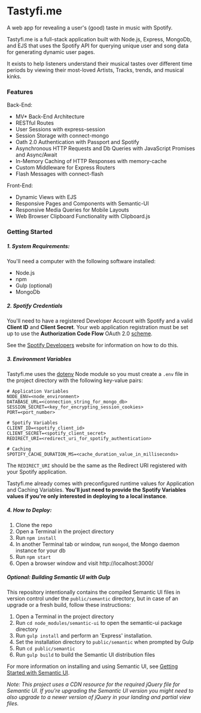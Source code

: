 # Tastyfi.me

A web app for revealing a user's (good) taste in music with Spotify.

Tastyfi.me is a full-stack application built with Node.js, Express, MongoDb, and EJS that uses the Spotify API for querying unique user and song data for generating dynamic user pages.

It exists to help listeners understand their musical tastes over different time periods by viewing their most-loved Artists, Tracks, trends, and musical kinks.

### Features

Back-End:
* MV* Back-End Architecture
* RESTful Routes
* User Sessions with express-session
* Session Storage with connect-mongo
* Oath 2.0 Authentication with Passport and Spotify
* Asynchronous HTTP Requests and Db Queries with JavaScript Promises and Async/Await
* In-Memory Caching of HTTP Responses with memory-cache
* Custom Middleware for Express Routers
* Flash Messages with connect-flash

Front-End:
* Dynamic Views with EJS
* Responsive Pages and Components with Semantic-UI
* Responsive Media Queries for Mobile Layouts
* Web Browser Clipboard Functionality with Clipboard.js

### Getting Started

##### 1. System Requirements:

You'll need a computer with the following software installed:
* Node.js
* npm
* Gulp (optional)
* MongoDb

##### 2. Spotify Credentials

You'll need to have a registered Developer Account with Spotify and a valid **Client ID** and **Client Secret**. Your web application registration must be set up to use the **Authorization Code Flow** OAuth 2.0 [scheme](https://developer.spotify.com/documentation/general/guides/authorization-guide/).

See the [Spotify Developers](https://developer.spotify.com/) website for information on how to do this.

##### 3. Environment Variables

Tastyfi.me uses the [dotenv](https://www.npmjs.com/package/dotenv) Node module so you must create a `.env` file in the project directory with the following key-value pairs:

```
# Application Variables
NODE_ENV=<node_environment>
DATABASE_URL=<connection_string_for_mongo_db>
SESSION_SECRET=<key_for_encrypting_session_cookies>
PORT=<port_number>

# Spotify Variables
CLIENT_ID=<spotify_client_id>
CLIENT_SECRET=<spotify_client_secret>
REDIRECT_URI=<redirect_uri_for_spotify_authentication>

# Caching
SPOTIFY_CACHE_DURATION_MS=<cache_duration_value_in_milliseconds>
```

The `REDIRECT_URI` should be the same as the Redirect URI registered with your Spotify application.

Tastyfi.me already comes with preconfigured runtime values for Application and Caching Variables. **You'll just need to provide the Spotify Variables values if you're only interested in deploying to a local instance**.

##### 4. How to Deploy:

1. Clone the repo
2. Open a Terminal in the project directory
3. Run `npm install`
4. In another Terminal tab or window, run `mongod`, the Mongo daemon instance for your db
5. Run `npm start`
6. Open a browser window and visit http://localhost:3000/

##### Optional: Building Semantic UI with Gulp

This repository intentionally contains the compiled Semantic UI files in version control under the `public/semantic` directory, but in case of an upgrade or a fresh build, follow these instructions:

1. Open a Terminal in the project directory
2. Run `cd node_modules/semantic-ui` to open the semantic-ui package directory
3. Run `gulp install` and perform an 'Express' installation.
4. Set the installation directory to `public/semantic` when prompted by Gulp
5. Run `cd public/semantic`
6. Run `gulp build` to build the Semantic UI distribution files

For more information on installing and using Semantic UI, see [Getting Started with Semantic UI](https://semantic-ui.com/introduction/getting-started.html).

*Note: This project uses a CDN resource for the required jQuery file for Semantic UI. If you're upgrading the Semantic UI version you might need to also upgrade to a newer version of jQuery in your landing and partial view files.*
